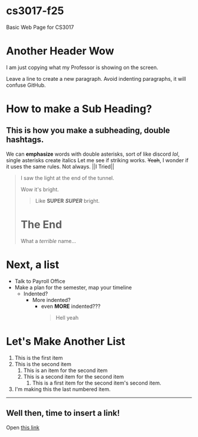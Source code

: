 # cs3017-f25
Basic Web Page for CS3017

# Another Header Wow
I am just copying what my Professor is showing on the screen.

Leave a line to create a new paragraph. Avoid indenting paragraphs, it will confuse GitHub.

# How to make a Sub Heading?
## This is how you make a subheading, double hashtags. 
We can **emphasize** words with double asterisks, sort of like discord *lol*, single asterisks create italics
Let me see if striking works. ~~Yeah~~, I wonder if it uses the same rules. Not always. ||I Tried||
> I saw the light at the end of the tunnel.
>
> Wow it's bright.
>> Like **SUPER** ***SUPER*** bright.
> # The End
>
> What a *terrible* name...
# Next, a list
- Talk to Payroll Office
- Make a plan for the semester, map your timeline
  - Indented?
      - More indented?
          - even **MORE** indented???
            > Hell yeah

# Let's Make Another List
1. This is the first item
2. This is the second item
    1. This is an item for the second item
    2. This is a second item for the second item
        1. This is a first item for the second item's second item.
1. I'm making this the last numbered item.

___
Well then, time to insert a link!
---------------------------------
Open [this link](help.md)
